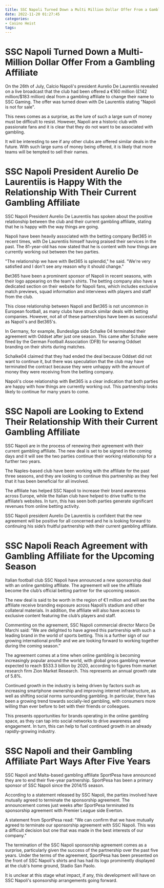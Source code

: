 ```yaml
---
title: SSC Napoli Turned Down a Multi Million Dollar Offer From a Gambling Affiliate
date: 2022-11-20 01:27:45
categories:
- Casino Heist
tags:
---
```



#  SSC Napoli Turned Down a Multi-Million Dollar Offer From a Gambling Affiliate

On the 26th of July, Calcio Napoli's president Aurelio De Laurentiis revealed on a live broadcast that the club had been offered a €160 million (£142 million/$183 million) deal from a gambling affiliate to change their name to SSC Gaming. The offer was turned down with De Laurentiis stating "Napoli is not for sale".

This news comes as a surprise, as the lure of such a large sum of money must be difficult to resist. However, Napoli are a historic club with passionate fans and it is clear that they do not want to be associated with gambling.

It will be interesting to see if any other clubs are offered similar deals in the future. With such large sums of money being offered, it is likely that more teams will be tempted to sell their names.

#  SSC Napoli President Aurelio De Laurentiis is Happy With the Relationship With Their Current Gambling Affiliate 

SSC Napoli President Aurelio De Laurentiis has spoken about the positive relationship between the club and their current gambling affiliate, stating that he is happy with the way things are going.

Napoli have been heavily associated with the betting company Bet365 in recent times, with De Laurentiis himself having praised their services in the past. The 81-year-old has now stated that he is content with how things are currently working out between the two parties.

"The relationship we have with Bet365 is splendid," he said. "We're very satisfied and I don't see any reason why it should change."

Bet365 have been a prominent sponsor of Napoli in recent seasons, with their logo appearing on the team's shirts. The betting company also have a dedicated section on their website for Napoli fans, which includes exclusive match previews, squad information and interviews with players and staff from the club.

This close relationship between Napoli and Bet365 is not uncommon in European football, as many clubs have struck similar deals with betting companies. However, not all of these partnerships have been as successful as Napoli's and Bet365's.

In Germany, for example, Bundesliga side Schalke 04 terminated their agreement with Oddset after just one season. This came after Schalke were fined by the German Football Association (DFB) for wearing Oddset branding on their shirts during matches.

Schalke04 claimed that they had ended the deal because Oddset did not want to continue it, but there was speculation that the club may have terminated the contract because they were unhappy with the amount of money they were receiving from the betting company.

Napoli's close relationship with Bet365 is a clear indication that both parties are happy with how things are currently working out. This partnership looks likely to continue for many years to come.

#  SSC Napoli are Looking to Extend Their Relationship With their Current Gambling Affiliate 

SSC Napoli are in the process of renewing their agreement with their current gambling affiliate. The new deal is set to be signed in the coming days and it will see the two parties continue their working relationship for a further two years.

The Naples-based club have been working with the affiliate for the past three seasons, and they are looking to continue this partnership as they feel that it has been beneficial for all involved.

The affiliate has helped SSC Napoli to increase their brand awareness across Europe, while the Italian club have helped to drive traffic to the affiliate’s websites. In turn, this has seen both parties generate significant revenues from online betting activity.

SSC Napoli president Aurelio De Laurentiis is confident that the new agreement will be positive for all concerned and he is looking forward to continuing his side’s fruitful partnership with their current gambling affiliate.

#  SSC Napoli Reach Agreement with Gambling Affiliate for the Upcoming Season 

Italian football club SSC Napoli have announced a new sponsorship deal with an online gambling affiliate. The agreement will see the affiliate become the club’s official betting partner for the upcoming season.

The new deal is said to be worth in the region of €1 million and will see the affiliate receive branding exposure across Napoli’s stadium and other collateral materials. In addition, the affiliate will also have access to exclusive content featuring the club’s players and staff.

Commenting on the agreement, SSC Napoli commercial director Marco De Marchi said: “We are delighted to have agreed this partnership with such a leading brand in the world of sports betting. This is a further sign of our growing international profile and we are looking forward to working together during the coming season.”

The agreement comes at a time when online gambling is becoming increasingly popular around the world, with global gross gambling revenue expected to reach $533.3 billion by 2020, according to figures from market research firm Zion Market Research. This represents an annual growth rate of 5.8%.

Continued growth in the industry is being driven by factors such as increasing smartphone ownership and improving internet infrastructure, as well as shifting social norms surrounding gambling. In particular, there has been a growing trend towards socially-led gambling, with consumers more willing than ever before to bet with their friends or colleagues.

This presents opportunities for brands operating in the online gambling space, as they can tap into social networks to drive awareness and engagement. In turn, this can help to fuel continued growth in an already rapidly-growing industry.

#  SSC Napoli and their Gambling Affiliate Part Ways After Five Years

SSC Napoli and Malta-based gambling affiliate SportPesa have announced they are to end their five-year partnership. SportPesa has been a primary sponsor of SSC Napoli since the 2014/15 season.

According to a statement released by SSC Napoli, the parties involved have mutually agreed to terminate the sponsorship agreement. The announcement comes just weeks after SportPesa terminated its sponsorship agreement with Premier League side Everton.

A statement from SportPesa read: "We can confirm that we have mutually agreed to terminate our sponsorship agreement with SSC Napoli. This was a difficult decision but one that was made in the best interests of our company."

The termination of the SSC Napoli sponsorship agreement comes as a surprise, particularly given the success of the partnership over the past five years. Under the terms of the agreement, SportPesa has been presented on the front of SSC Napoli's shirts and has had its logo prominently displayed at the club's home ground, Stadio San Paolo.

It is unclear at this stage what impact, if any, this development will have on SSC Napoli's sponsorship arrangements going forward.